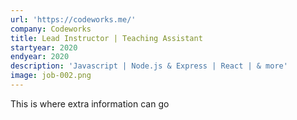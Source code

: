 ```yaml
---
url: 'https://codeworks.me/'
company: Codeworks
title: Lead Instructor | Teaching Assistant
startyear: 2020
endyear: 2020
description: 'Javascript | Node.js & Express | React | & more'
image: job-002.png
---
```


This is where extra information can go
